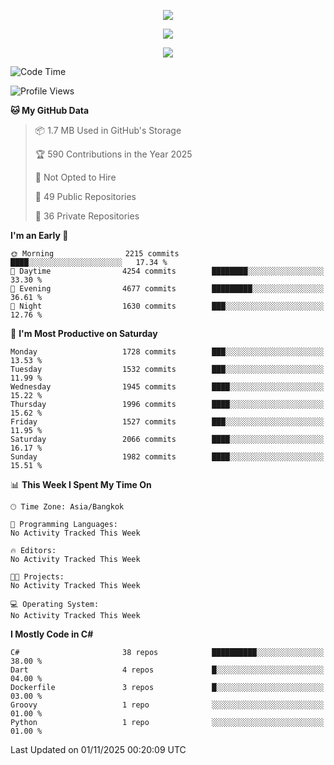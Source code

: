 <p align="center">
  <a href="say-hi.gif"> 
    <img align="center" src="say-hi.gif"/>
  </a>
</p>
<p align="center">
  <a href="https://github.com/htthinh1999">
    <img align="center" src="https://github-readme-stats-kappa-pink.vercel.app/api?username=htthinh1999&show_icons=true&count_private=true&theme=dracula"/>
  </a>
</p>
<p align="center">
  <a href="https://github.com/htthinh1999">
    <img src="https://github-readme-stats-kappa-pink.vercel.app/api/top-langs/?username=htthinh1999&layout=compact&langs_count=6&count_private=true&hide=tsql,hlsl,glsl,shaderlab&theme=dracula"/>
  </a>
</p>

<!--START_SECTION:waka-->
![Code Time](http://img.shields.io/badge/Code%20Time-0%20secs-blue)

![Profile Views](http://img.shields.io/badge/Profile%20Views-2-blue)

**🐱 My GitHub Data** 

> 📦 1.7 MB Used in GitHub's Storage 
 > 
> 🏆 590 Contributions in the Year 2025
 > 
> 🚫 Not Opted to Hire
 > 
> 📜 49 Public Repositories 
 > 
> 🔑 36 Private Repositories 
 > 
**I'm an Early 🐤** 

```text
🌞 Morning                2215 commits        ████░░░░░░░░░░░░░░░░░░░░░   17.34 % 
🌆 Daytime                4254 commits        ████████░░░░░░░░░░░░░░░░░   33.30 % 
🌃 Evening                4677 commits        █████████░░░░░░░░░░░░░░░░   36.61 % 
🌙 Night                  1630 commits        ███░░░░░░░░░░░░░░░░░░░░░░   12.76 % 
```
📅 **I'm Most Productive on Saturday** 

```text
Monday                   1728 commits        ███░░░░░░░░░░░░░░░░░░░░░░   13.53 % 
Tuesday                  1532 commits        ███░░░░░░░░░░░░░░░░░░░░░░   11.99 % 
Wednesday                1945 commits        ████░░░░░░░░░░░░░░░░░░░░░   15.22 % 
Thursday                 1996 commits        ████░░░░░░░░░░░░░░░░░░░░░   15.62 % 
Friday                   1527 commits        ███░░░░░░░░░░░░░░░░░░░░░░   11.95 % 
Saturday                 2066 commits        ████░░░░░░░░░░░░░░░░░░░░░   16.17 % 
Sunday                   1982 commits        ████░░░░░░░░░░░░░░░░░░░░░   15.51 % 
```


📊 **This Week I Spent My Time On** 

```text
🕑︎ Time Zone: Asia/Bangkok

💬 Programming Languages: 
No Activity Tracked This Week

🔥 Editors: 
No Activity Tracked This Week

🐱‍💻 Projects: 
No Activity Tracked This Week

💻 Operating System: 
No Activity Tracked This Week
```

**I Mostly Code in C#** 

```text
C#                       38 repos            ██████████░░░░░░░░░░░░░░░   38.00 % 
Dart                     4 repos             █░░░░░░░░░░░░░░░░░░░░░░░░   04.00 % 
Dockerfile               3 repos             █░░░░░░░░░░░░░░░░░░░░░░░░   03.00 % 
Groovy                   1 repo              ░░░░░░░░░░░░░░░░░░░░░░░░░   01.00 % 
Python                   1 repo              ░░░░░░░░░░░░░░░░░░░░░░░░░   01.00 % 
```




 Last Updated on 01/11/2025 00:20:09 UTC
<!--END_SECTION:waka-->
